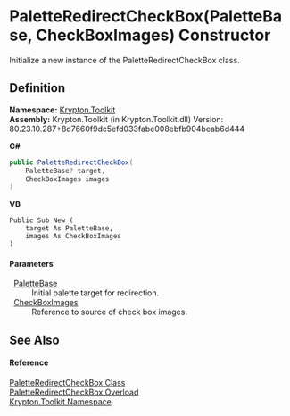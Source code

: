 # PaletteRedirectCheckBox(PaletteBase, CheckBoxImages) Constructor


Initialize a new instance of the PaletteRedirectCheckBox class.



## Definition
**Namespace:** <a href="79d2eac2-21f4-54ff-7552-b20c33c30600.md">Krypton.Toolkit</a>  
**Assembly:** Krypton.Toolkit (in Krypton.Toolkit.dll) Version: 80.23.10.287+8d7660f9dc5efd033fabe008ebfb904beab6d444

**C#**
``` C#
public PaletteRedirectCheckBox(
	PaletteBase? target,
	CheckBoxImages images
)
```
**VB**
``` VB
Public Sub New ( 
	target As PaletteBase,
	images As CheckBoxImages
)
```



#### Parameters
<dl><dt>  <a href="6da77fa5-1590-4646-f2ea-70002c922aee.md">PaletteBase</a></dt><dd>Initial palette target for redirection.</dd><dt>  <a href="15632ad9-7b77-68fc-60b8-2aea23d5160e.md">CheckBoxImages</a></dt><dd>Reference to source of check box images.</dd></dl>

## See Also


#### Reference
<a href="d2837675-e51b-67aa-aa78-fcc7b5057a34.md">PaletteRedirectCheckBox Class</a>  
<a href="71c669d0-fed3-82fd-fcec-e4251a65fa20.md">PaletteRedirectCheckBox Overload</a>  
<a href="79d2eac2-21f4-54ff-7552-b20c33c30600.md">Krypton.Toolkit Namespace</a>  
